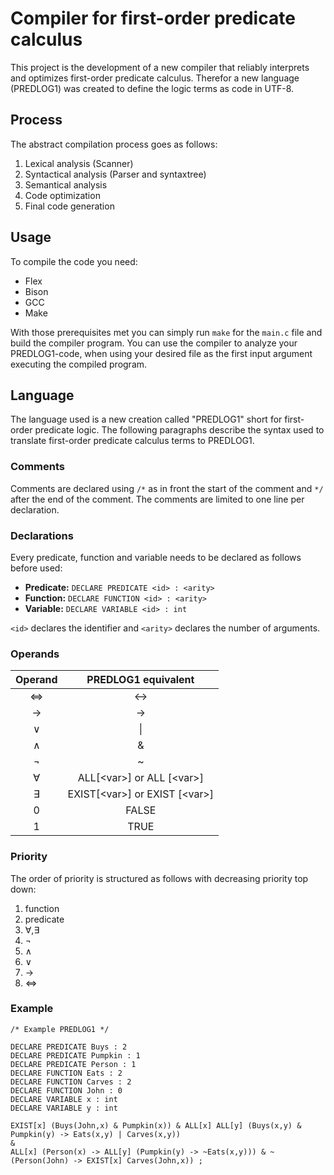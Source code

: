 <!--Copyright Andrik Seeger 2022-->

# Compiler for first-order predicate calculus
This project is the development of a new compiler that reliably interprets and optimizes first-order predicate calculus. Therefor a new language (PREDLOG1) was created to define the logic terms as code in UTF-8.

## Process

The abstract compilation process goes as follows: 

1. Lexical analysis (Scanner)
2. Syntactical analysis (Parser and syntaxtree)
3. Semantical analysis
4. Code optimization
5. Final code generation

## Usage

To compile the code you need:

* Flex 
* Bison
* GCC
* Make

With those prerequisites met you can simply run ```make``` for the ```main.c``` file and build the compiler program. You can use the compiler to analyze your PREDLOG1-code, when using your desired file as the first input argument executing the compiled program.

## Language

The language used is a new creation called "PREDLOG1" short for first-order predicate logic. The following paragraphs describe the syntax used to translate first-order predicate calculus terms to PREDLOG1.

### Comments
Comments are declared using `/*` as in front the start of the comment and `*/` after the end of the comment. The comments are limited to one line per declaration.

### Declarations
Every predicate, function and variable needs to be declared as follows before used: 

* **Predicate:** ```DECLARE PREDICATE <id> : <arity>```
* **Function:** ```DECLARE FUNCTION <id> : <arity>```
* **Variable:** ```DECLARE VARIABLE <id> : int```

```<id>``` declares the identifier and ```<arity>``` declares the number of arguments.

### Operands
Operand  | PREDLOG1 equivalent
:-------------: | :-------------:
&hArr; | <->
→  | ->
∨  | \\|
∧  | &
¬  | ~
∀<var>  | ALL[\<var\>] or ALL [\<var\>]
∃<var>  | EXIST[\<var\>] or EXIST [\<var\>]
0  | FALSE
1  | TRUE

### Priority

The order of priority is structured as follows with decreasing priority top down:

1. function
2. predicate
3. ∀,∃ 
4. ¬
5. ∧
6. ∨
7. →
8. &hArr;
  
### Example
```
/* Example PREDLOG1 */

DECLARE PREDICATE Buys : 2
DECLARE PREDICATE Pumpkin : 1
DECLARE PREDICATE Person : 1
DECLARE FUNCTION Eats : 2
DECLARE FUNCTION Carves : 2
DECLARE FUNCTION John : 0
DECLARE VARIABLE x : int
DECLARE VARIABLE y : int

EXIST[x] (Buys(John,x) & Pumpkin(x)) & ALL[x] ALL[y] (Buys(x,y) & Pumpkin(y) -> Eats(x,y) | Carves(x,y)) 
&
ALL[x] (Person(x) -> ALL[y] (Pumpkin(y) -> ~Eats(x,y))) & ~(Person(John) -> EXIST[x] Carves(John,x)) ;
```
